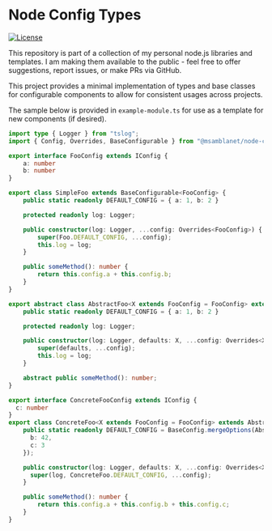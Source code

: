 # Node Config Types
[![License](https://img.shields.io/badge/License-Apache%202.0-blue.svg)](https://opensource.org/licenses/Apache-2.0)

This repository is part of a collection of my personal node.js libraries and templates.  I am making them available to the public - feel free to offer suggestions, report issues, or make PRs via GitHub.

This project provides a minimal implementation of types and base classes for configurable components to allow for consistent usages across projects.

The sample below is provided in ```example-module.ts``` for use as a template for new components (if desired).

```typescript
import type { Logger } from "tslog";
import { Config, Overrides, BaseConfigurable } from "@msamblanet/node-config-types";

export interface FooConfig extends IConfig {
    a: number
    b: number
}

export class SimpleFoo extends BaseConfigurable<FooConfig> {
    public static readonly DEFAULT_CONFIG = { a: 1, b: 2 }

    protected readonly log: Logger;

    public constructor(log: Logger, ...config: Overrides<FooConfig>) {
        super(Foo.DEFAULT_CONFIG, ...config);
        this.log = log;
    }

    public someMethod(): number {
        return this.config.a + this.config.b;
    }
}

export abstract class AbstractFoo<X extends FooConfig = FooConfig> extends BaseConfigurable<X> {
    public static readonly DEFAULT_CONFIG = { a: 1, b: 2 }

    protected readonly log: Logger;

    public constructor(log: Logger, defaults: X, ...config: Overrides<X>) {
        super(defaults, ...config);
        this.log = log;
    }

    abstract public someMethod(): number;
}

export interface ConcreteFooConfig extends IConfig {
  c: number
}
export class ConcreteFoo<X extends FooConfig = FooConfig> extends AbstractFoo<X> {
    public static readonly DEFAULT_CONFIG = BaseConfig.mergeOptions(AbstractFoo.DEFAULT_CONFIG, {
      b: 42,
      c: 3
    });

    public constructor(log: Logger, defaults: X, ...config: Overrides<X>) {
      super(log, ConcreteFoo.DEFAULT_CONFIG, ...config);
    }

    public someMethod(): number {
        return this.config.a + this.config.b + this.config.c;
    }
}
```
